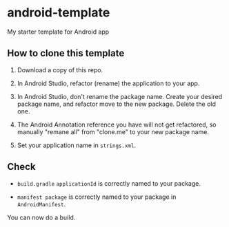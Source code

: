 # android-template
My starter template for Android app

## How to clone this template

1. Download a copy of this repo.

2. In Android Studio, refactor (rename) the application to your app.

3. In Android Studio, don't rename the package name. Create your desired package name, and refactor move to the new package. Delete the old one.

4. The Android Annotation reference you have will not get refactored, so manually "remane all" from "clone.me" to your new package name.

5. Set your application name in ```strings.xml```.

## Check

* ```build.gradle``` ```applicationId``` is correctly named to your package.

* ```manifest package``` is correctly named to your package in ```AndroidManifest```.

You can now do a build.
